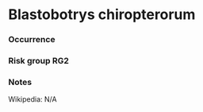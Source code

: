 <!-- TITLE: Blastobotrys chiropterorum  -->

# Blastobotrys chiropterorum 
### Occurrence

### Risk group RG2

### Notes


Wikipedia: N/A